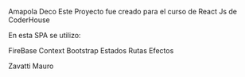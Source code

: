 Amapola Deco
Este Proyecto fue creado para el curso de React Js de CoderHouse

En esta SPA se utilizo:

FireBase
Context
Bootstrap
Estados
Rutas
Efectos


Zavatti Mauro 